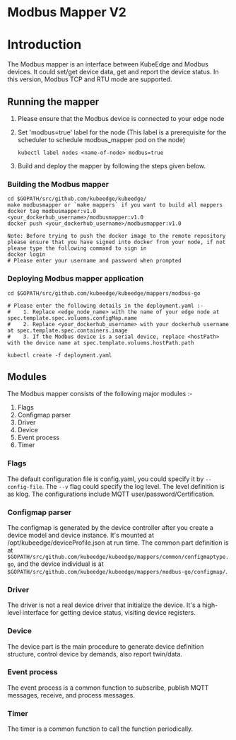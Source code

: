 # Modbus Mapper V2

# Introduction
The Modbus mapper is an interface between KubeEdge and Modbus devices. It could set/get device data, get and report the device status.
In this version, Modbus TCP and RTU mode are supported.
 
## Running the mapper

  1. Please ensure that the Modbus device is connected to your edge node
  2. Set 'modbus=true' label for the node (This label is a prerequisite for the scheduler to schedule modbus_mapper pod on the node)

      ```shell
      kubectl label nodes <name-of-node> modbus=true
      ```

  3. Build and deploy the mapper by following the steps given below.

### Building the Modbus mapper

 ```shell
cd $GOPATH/src/github.com/kubeedge/kubeedge/
make modbusmapper or `make mappers` if you want to build all mappers
docker tag modbusmapper:v1.0 <your_dockerhub_username>/modbusmapper:v1.0
docker push <your_dockerhub_username>/modbusmapper:v1.0

Note: Before trying to push the docker image to the remote repository please ensure that you have signed into docker from your node, if not please type the following command to sign in
 docker login
 # Please enter your username and password when prompted
 ```

### Deploying Modbus mapper application

```shell
cd $GOPATH/src/github.com/kubeedge/kubeedge/mappers/modbus-go

# Please enter the following details in the deployment.yaml :-
#    1. Replace <edge_node_name> with the name of your edge node at spec.template.spec.voluems.configMap.name
#    2. Replace <your_dockerhub_username> with your dockerhub username at spec.template.spec.containers.image
#    3. If the Modbus device is a serial device, replace <hostPath> with the device name at spec.template.voluems.hostPath.path

kubectl create -f deployment.yaml
```

## Modules

The Modbus mapper consists of the following major modules :-

 1. Flags
 2. Configmap parser
 3. Driver
 4. Device
 5. Event process
 6. Timer

 ### Flags
 The default configuration file is config.yaml, you could specify it by `--config-file`.
 The `--v` flag could specify the log level. The level definition is as klog.
 The configurations include MQTT user/password/Certification.

 ### Configmap parser
 The configmap is generated by the device controller after you create a device model and device instance. It's mounted at /opt/kubeedge/deviceProfile.json
 at run time.
 The common part definition is at `$GOPATH/src/github.com/kubeedge/kubeedge/mappers/common/configmaptype.go`, and the
 device individual is at `$GOPATH/src/github.com/kubeedge/kubeedge/mappers/modbus-go/configmap/`.

 ### Driver
 The driver is not a real device driver that initialize the device. It's a high-level interface for getting device status, visiting device registers. 

 ### Device
 The device part is the main procedure to generate device definition structure, control device by demands, also report twin/data.

 ### Event process
 The event process is a common function to subscribe, publish MQTT messages, receive, and process messages.
 
 ### Timer
 The timer is a common function to call the function periodically.
